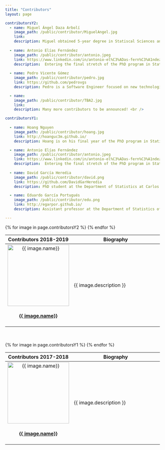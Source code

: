 ```yaml
---
title: "Contributors"
layout: page

contributorsY2:
  - name: Miguel Ángel Daza Arbolí
    image_path: /public/contributor/MiguelAngel.jpg
    link: 
    description: Miguel obtained 5-year degree in Statiscal Sciences and Techniques by the University of Valencia (2002). He linked to the Carlos III University of Madrid as a part-time professor. In 2007, he contributed to the Working  Group of Teaching and Learning of Statistics and Operation Research (<code class="highlighter-rouge">GENAEIO</code>) in a congress of the <code class="highlighter-rouge">SEIO</code>. He has known <code class="highlighter-rouge">R</code>, some authoring tools (<code class="highlighter-rouge">Jclic</code>, <code class="highlighter-rouge">Geogebra</code>, <code class="highlighter-rouge">eXeLearning</code>), educational platforms (<code class="highlighter-rouge">MOODLE</code>) and software for surveys (<code class="highlighter-rouge">LimeSurvey</code>). He is an enthusiast of the <code class="highlighter-rouge">GNU</code> philosophy and online resources. Recently, he adds some gamification in work (using  <code class="highlighter-rouge">Kahoot</code>)
      
  - name: Antonio Elías Fernández
    image_path: /public/contributor/antonio.jpeg
    link: https://www.linkedin.com/in/antonio-el%C3%ADas-fern%C3%A1ndez-656ab495/
    description:  Entering the final stretch of the PhD program in Statistics at Carlos III University of Madrid. <code class="highlighter-rouge">gretl</code> was his first contact with the open-source world and got stunned by the <code class="highlighter-rouge">R</code> community. His codes are devoted to complex data analysis.
  
  - name: Pedro Vicente Gómez 
    image_path: /public/contributor/pedro.jpg
    link: https://github.com/pedrovgs
    description: Pedro is a Software Engineer focused on new technologies, open source, clean code, and testing. Right now he's working as a Senior Software Engineer at <code class="highlighter-rouge">Karumi</code>, a little software development studio. <code class="highlighter-rouge">Tuenti</code> and <code class="highlighter-rouge">Droiders</code> alumni, Pedro tries to write the best possible code every day to build excellent tech products.

  - name:
    image_path: /public/contributor/TBA2.jpg
    link: 
    description: Many more contributors to be announced! <br />

contributorsY1:
    
  - name: Hoang Nguyen
    image_path: /public/contributor/hoang.jpg
    link: http://hoanguc3m.github.io/
    description: Hoang is on his final year of the PhD program in Statistics at Carlos III University of Madrid. He enjoys Bayesian inference and statistical computation. He contributes to several <code class="highlighter-rouge">R</code> packages in his <a href="https://github.com/hoanguc3m/">repositories</a>. 

  - name: Antonio Elías Fernández
    image_path: /public/contributor/antonio.jpeg
    link: https://www.linkedin.com/in/antonio-el%C3%ADas-fern%C3%A1ndez-656ab495/
    description:  Entering the final stretch of the PhD program in Statistics at Carlos III University of Madrid. <code class="highlighter-rouge">gretl</code> was his first contact with the open-source world and got stunned by the <code class="highlighter-rouge">R</code> community. His codes are devoted to complex data analysis.
  
  - name: David García Heredia
    image_path: /public/contributor/david.png
    link: https://github.com/DavidGarHeredia
    description: PhD student at the Department of Statistics at Carlos III University of Madrid, his research interests have led him to have programming as an essential part of his daily work. Although most of his code is made in <code class="highlighter-rouge">C++</code>, he is also fan of other languages as <code class="highlighter-rouge">Julia</code>, <code class="highlighter-rouge">R</code> or <code class="highlighter-rouge">MATLAB</code>.

  - name: Eduardo García Portugués
    image_path: /public/contributor/edu.png
    link: http://egarpor.github.io/  
    description: Assistant professor at the Department of Statistics of Carlos III University of Madrid. Enthusiast of coding since his early days as a student fighting against <code class="highlighter-rouge">FORTRAN</code>. Now with a reasonable expertise in <code class="highlighter-rouge">R</code> and its evolving ecosystem. His developed software is available at <a href="https://github.com/egarpor/">https://github.com/egarpor/</a>

---
```


<table>
<colgroup>
<col width="35%" />
<col width="65%" />
</colgroup>
<thead>
<tr class="header">
<th>Contributors 2018-2019</th>
<th>Biography</th>
</tr>
</thead>
<tbody>
{% for image in page.contributorsY2 %}
<tr>
<td align="center">
      <a href="{{ image.link }}">
        <img src="{{ image.image_path }}" width="200" alt="{{ image.name}}" class="avatar"/> 
        <h4>{{ image.name}}</h4>
      </a> 
</td>
<td>     
      <p>{{ image.description }}</p>
</td>
</tr>
{% endfor %}
</tbody>
</table>

<br />
<br />

<table>
<colgroup>
<col width="35%" />
<col width="65%" />
</colgroup>
<thead>
<tr class="header">
<th>Contributors 2017-2018</th>
<th>Biography</th>
</tr>
</thead>
<tbody>
{% for image in page.contributorsY1 %}
<tr>
<td align="center">
      <a href="{{ image.link }}">
        <img src="{{ image.image_path }}" width="200" alt="{{ image.name}}" class="avatar"/> 
        <h4>{{ image.name}}</h4>
      </a> 
</td>
<td>     
      <p>{{ image.description }}</p>
</td>
</tr>
{% endfor %}
</tbody>
</table>
